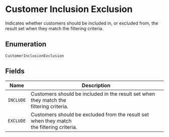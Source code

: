 
# Customer Inclusion Exclusion

Indicates whether customers should be included in, or excluded from,
the result set when they match the filtering criteria.

## Enumeration

`CustomerInclusionExclusion`

## Fields

| Name | Description |
|  --- | --- |
| `INCLUDE` | Customers should be included in the result set when they match the<br>filtering criteria. |
| `EXCLUDE` | Customers should be excluded from the result set when they match<br>the filtering criteria. |

